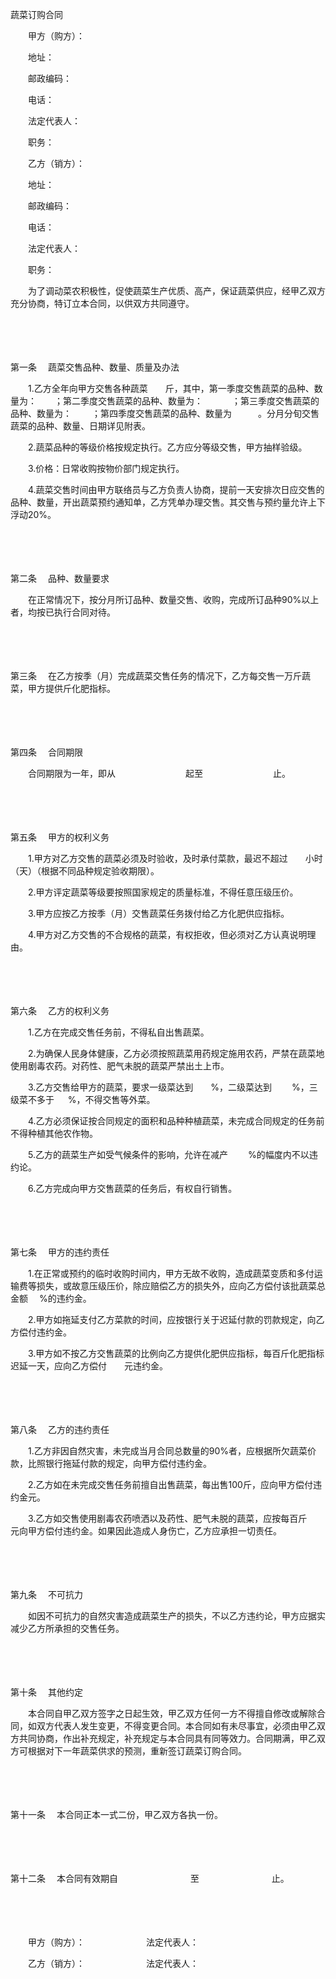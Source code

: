 



蔬菜订购合同



 

　　甲方（购方）：　　　　　　　　 

　　地址：　　　　　　　　　　　　

　　邮政编码：

　　电话：

　　法定代表人：　　　　　　　　　

　　职务：　　

　　乙方（销方）：

　　地址：　　　　　　　　　　　　

　　邮政编码：

　　电话：

　　法定代表人：　　　　　　　　　 

　　职务：

　　为了调动菜农积极性，促使蔬菜生产优质、高产，保证蔬菜供应，经甲乙双方充分协商，特订立本合同，以供双方共同遵守。

　　

　　

第一条
　蔬菜交售品种、数量、质量及办法

　　1.乙方全年向甲方交售各种蔬菜　　斤，其中，第一季度交售蔬菜的品种、数量为：　　；第二季度交售蔬菜的品种、数量为：　　　 ；第三季度交售蔬菜的品种、数量为：　　 ；第四季度交售蔬菜的品种、数量为　　　。分月分旬交售蔬菜的品种、数量、日期详见附表。

　　2.蔬菜品种的等级价格按规定执行。乙方应分等级交售，甲方抽样验级。

　　3.价格：日常收购按物价部门规定执行。

　　4.蔬菜交售时间由甲方联络员与乙方负责人协商，提前一天安排次日应交售的品种、数量，开出蔬菜预约通知单，乙方凭单办理交售。其交售与预约量允许上下浮动20%。

　　

　　

第二条
　品种、数量要求

　　在正常情况下，按分月所订品种、数量交售、收购，完成所订品种90%以上者，均按已执行合同对待。

　　

　　

第三条
　在乙方按季（月）完成蔬菜交售任务的情况下，乙方每交售一万斤蔬菜，甲方提供斤化肥指标。

　　

　　

第四条
　合同期限

　　合同期限为一年，即从　　　　　　　　起至　　　　　　　　止。

　　

　　

第五条
　甲方的权利义务

　　1.甲方对乙方交售的蔬菜必须及时验收，及时承付菜款，最迟不超过　　小时（天）（根据不同品种规定验收期限）。

　　2.甲方评定蔬菜等级要按照国家规定的质量标准，不得任意压级压价。

　　3.甲方应按乙方按季（月）交售蔬菜任务拨付给乙方化肥供应指标。

　　4.甲方对乙方交售的不合规格的蔬菜，有权拒收，但必须对乙方认真说明理由。

　　

　　

第六条
　乙方的权利义务

　　1.乙方在完成交售任务前，不得私自出售蔬菜。

　　2.为确保人民身体健康，乙方必须按照蔬菜用药规定施用农药，严禁在蔬菜地使用剧毒农药。对药性、肥气未脱的蔬菜严禁出土上市。

　　3.乙方交售给甲方的蔬菜，要求一级菜达到　　%，二级菜达到　　 %，三级菜不多于 　 %，不得交售等外菜。

　　4.乙方必须保证按合同规定的面积和品种种植蔬菜，未完成合同规定的任务前不得种植其他农作物。

　　5.乙方的蔬菜生产如受气候条件的影响，允许在减产　 　%的幅度内不以违约论。

　　6.乙方完成向甲方交售蔬菜的任务后，有权自行销售。

　　

　　

第七条
　甲方的违约责任

　　1.在正常或预约的临时收购时间内，甲方无故不收购，造成蔬菜变质和多付运输费等损失，或故意压级压价，除应赔偿乙方的损失外，应向乙方偿付该批蔬菜总金额　 %的违约金。 

　　2.甲方如拖延支付乙方菜款的时间，应按银行关于迟延付款的罚款规定，向乙方偿付违约金。

　　3.甲方如不按乙方交售蔬菜的比例向乙方提供化肥供应指标，每百斤化肥指标迟延一天，应向乙方偿付　　元违约金。

　　

　　

第八条
　乙方的违约责任

　　1.乙方非因自然灾害，未完成当月合同总数量的90%者，应根据所欠蔬菜价款，比照银行拖延付款的规定，向甲方偿付违约金。

　　2.乙方如在未完成交售任务前擅自出售蔬菜，每出售100斤，应向甲方偿付违约金元。

　　3.乙方如交售使用剧毒农药喷洒以及药性、肥气未脱的蔬菜，应按每百斤　　元向甲方偿付违约金。如果因此造成人身伤亡，乙方应承担一切责任。

　　

　　

第九条
　不可抗力

　　如因不可抗力的自然灾害造成蔬菜生产的损失，不以乙方违约论，甲方应据实减少乙方所承担的交售任务。

　　

　　

第十条
　其他约定

　　本合同自甲乙双方签字之日起生效，甲乙双方任何一方不得擅自修改或解除合同，如双方代表人发生变更，不得变更合同。本合同如有未尽事宜，必须由甲乙双方共同协商，作出补充规定，补充规定与本合同具有同等效力。合同期满，甲乙双方可根据对下一年蔬菜供求的预测，重新签订蔬菜订购合同。

　　

　　

第十一条
　本合同正本一式二份，甲乙双方各执一份。

　　

　　

第十二条
　本合同有效期自　　　　　　　　 至　　　　　　　　 止。　

　　

　　　

　　甲方（购方）：　　　　　　　法定代表人：

　　乙方（销方）：　　　　　　　法定代表人：

　　